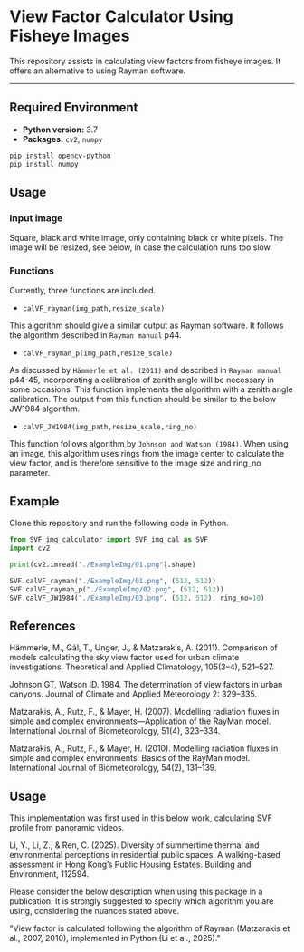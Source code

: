 # View Factor Calculator Using Fisheye Images

This repository assists in calculating view factors from fisheye images. It offers an alternative to using Rayman software.

---

## Required Environment

- **Python version:** 3.7
- **Packages:** `cv2`, `numpy`

```bash
pip install opencv-python
pip install numpy
```

## Usage

### Input image

Square, black and white image, only containing black or white pixels. The image will be resized, see below, in case the calculation runs too slow.

### Functions

Currently, three functions are included.

- `calVF_rayman(img_path,resize_scale)`

This algorithm should give a similar output as Rayman software. It follows the algorithm described in `Rayman manual` p44.

- `calVF_rayman_p(img_path,resize_scale)`

As discussed by `Hämmerle et al. (2011)` and described in `Rayman manual` p44-45, incorporating a calibration of zenith angle will be necessary in some occasions. This function implements the algorithm with a zenith angle calibration. The output from this function should be similar to the below JW1984 algorithm.

- `calVF_JW1984(img_path,resize_scale,ring_no)`

This function follows algorithm by `Johnson and Watson (1984)`. When using an image, this algorithm uses rings from the image center to calculate the view factor, and is therefore sensitive to the image size and ring_no parameter.

## Example

Clone this repository and run the following code in Python.

```python
from SVF_img_calculator import SVF_img_cal as SVF
import cv2

print(cv2.imread("./ExampleImg/01.png").shape)

SVF.calVF_rayman("./ExampleImg/01.png", (512, 512))
SVF.calVF_rayman_p("./ExampleImg/02.png", (512, 512))
SVF.calVF_JW1984("./ExampleImg/03.png", (512, 512), ring_no=10)
```

## References

Hämmerle, M., Gál, T., Unger, J., & Matzarakis, A. (2011). Comparison of models calculating the sky view factor used for urban climate investigations. Theoretical and Applied Climatology, 105(3–4), 521–527.

Johnson GT, Watson ID. 1984. The determination of view factors in urban canyons. Journal of Climate and Applied Meteorology 2: 329–335.

Matzarakis, A., Rutz, F., & Mayer, H. (2007). Modelling radiation fluxes in simple and complex environments—Application of the RayMan model. International Journal of Biometeorology, 51(4), 323–334.

Matzarakis, A., Rutz, F., & Mayer, H. (2010). Modelling radiation fluxes in simple and complex environments: Basics of the RayMan model. International Journal of Biometeorology, 54(2), 131–139.

## Usage

This implementation was first used in this below work, calculating SVF profile from panoramic videos.

Li, Y., Li, Z., & Ren, C. (2025). Diversity of summertime thermal and environmental perceptions in residential public spaces: A walking-based assessment in Hong Kong’s Public Housing Estates. Building and Environment, 112594.

Please consider the below description when using this package in a publication. It is strongly suggested to specify which algorithm you are using, considering the nuances stated above.

"View factor is calculated following the algorithm of Rayman (Matzarakis et al., 2007, 2010), implemented in Python (Li et al., 2025)."
